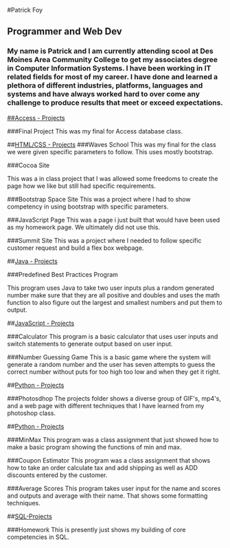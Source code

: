 #Patrick Foy

## Programmer and Web Dev

### My name is Patrick and I am currently attending scool at Des Moines Area Community College to get my associates degree in Computer Information Systems. I have been working in IT related fields for most of my career. I have done and learned a plethora of different industries, platforms, languages and systems and have always worked hard to over come any challenge to produce results that meet or exceed expectations.

[##Access - Projects](https://github.com/Patricks-Hub/Access/tree/main/Projects/Final)

###Final Project
This was my final for Access database class.

##[HTML/CSS - Projects](https://github.com/Patricks-Hub/HTML-CSS/tree/main/Projects)
###Waves School
This was my final for the class we were given specific parameters to follow. This uses mostly bootstrap.

###Cocoa Site

This was a in class project that I was allowed some freedoms to create the page how we like but still had specific requirements.

###Bootstrap Space Site
This was a project where I had to show competency in using bootstrap with specific parameters.

###JavaScript Page
This was a page i just built that would have been used as my homework page. We ultimately did not use this.

###Summit Site
This was a project where I needed to follow specific customer request and build a flex box webpage.

##[Java - Projects](https://github.com/Patricks-Hub/Java/tree/main/Project%20Files)

###Predefined Best Practices Program

This program uses Java to take two user inputs plus a random generated number make sure that they are all positive and doubles and uses the math function to also figure out the largest and smallest numbers and put them to output.

##[JavaScript - Projects](https://github.com/Patricks-Hub/JavaScript/tree/main/Project%20Folder)

###Calculator
This program is a basic calculator that uses user inputs and switch statements to generate output based on user input.

###Number Guessing Game
This is a basic game where the system will generate a random number and the user has seven attempts to guess the correct number without puts for too high too low and when they get it right.

##[Python - Projects](https://github.com/Patricks-Hub/Photoshop/tree/main/Projects)

###Photosdhop
The projects folder shows a diverse group of GIF's, mp4's, and a web page with different techniques that I have learned from my photoshop class.

##[Python - Projects](https://github.com/Patricks-Hub/Python/tree/main/Simple%20Python%20Projects)

###MinMax
This program was a class assignment that just showed how to make a basic program showing the functions of min and max.

###Coupon Estimator
This program was a class assignment that shows how to take an order calculate tax and add shipping as well as ADD discounts entered by the customer.

###Average Scores
This program takes user input for the name and scores and outputs and average with their name. That shows some formatting techniques.

##[SQL-Projects](https://github.com/Patricks-Hub/SQL/tree/main/Projects)

###Homework
This is presently just shows my building of core competencies in SQL.
